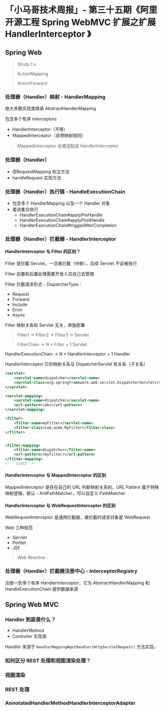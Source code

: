 # 「小马哥技术周报」- 第三十五期《阿里开源工程 Spring WebMVC 扩展之扩展 HandlerInterceptor 》





## Spring Web 



> Struts 1.x 
>
> ActionMapping
>
> ActionForward



### 处理器（Handler）映射 - HandlerMapping

绝大多数实现类继承 AbstractHandlerMapping

包含多个有序 interceptors

- HandlerInterceptor（不带）
- MappedInterceptor（自带映射规则）

> MappedInterceptor 会被适配成 HandlerInterceptor



### 处理器（Handler）

- @RequestMapping 标注方法
- handleRequest 实现方法



### 处理器（Handler）执行链 - HandleExecutionChain

- 包含多个  HandlerMapping 以及一个 Handler 对象
- 委派集合执行
  - HandlerExecutionChain#applyPreHandle
  - HandlerExecutionChain#applyPostHandle
  - HandlerExecutionChain#triggerAfterCompletion



### 处理器（Handler）拦截器 - HandlerInterceptor



#### HandlerInterceptor 与 Filter 的区别？

Filter 是拦截 Servlet，一旦被拦截（中断），后续 Servlet 不会被执行

Filter 前置和后置处理需要开发人员自己去管理

Filter 拦截请求形式 - DispatcherType：

- Request
- Forward
- Include
- Error
- Async

Filter 映射关系和 Servlet 无关，单独部署

> Filter1 -> FIlter2 -> Filter3 -> Servlet
>
> FilterChain -> N  *  Filter + 1 Servlet



HandlerExecutionChain -> N * HandlerInterceptor  + 1 Handler

HandlerInterceptor  它的映射关系与 DispatcherServlet 有关系（子关系）



```xml
<servlet>
    <servlet-name>dispatcher</servlet-name>
    <servlet-class>org.springframework.web.servlet.DispatcherServlet</servlet-class>
</servlet>

<servlet-mapping>
    <servlet-name>dispatcher</servlet-name>
    <url-pattern>/abc</url-pattern>
</servlet-mapping>

<filter>
    <filter-name>myFilter</servlet-name>
    <filter-class>com.acme.MyFilter</filter-class>
</filter>


<filter-mapping>
    <filter-name>dispatcher</filter-name>
    <url-pattern>/myfilter/</url-pattern>
</filter-mapping>
<!-- SCWCD ->
```



#### HandlerInterceptor 与 MappedInterceptor 的区别

MappedInterceptor  是存在自己的 URL 判断映射关系的，URL Pattern 属于特殊映射逻辑，默认 - AntPathMatcher，可以自定义 PathMatcher



#### HandlerInterceptor   与  WebRequestInterceptor 的区别

WebRequestInterceptor 是通用拦截器，被拦截的请求对象是 WebRequest

Web 三种规范

- Servlet
- Portlet
- JSF

>  Web Reactive : 



### 处理器（Handler）拦截器注册中心 - InterceptorRegistry

注册一到多个有序 HandlerInterceptor，它为 AbstractHandlerMapping 和 HandleExecutionChain 提供数据来源





## Spring Web MVC



### Handler 到底是什么？

- HandlerMethod
- Controller 实现类



Handler 来源于 `HandlerMapping#getHandler(HttpServletRequest)` 方法实现。



### 如何区分 REST 处理和视图渲染处理？





### 视图渲染



### REST 处理







### AnnotatedHandlerMethodHandlerInterceptorAdapter